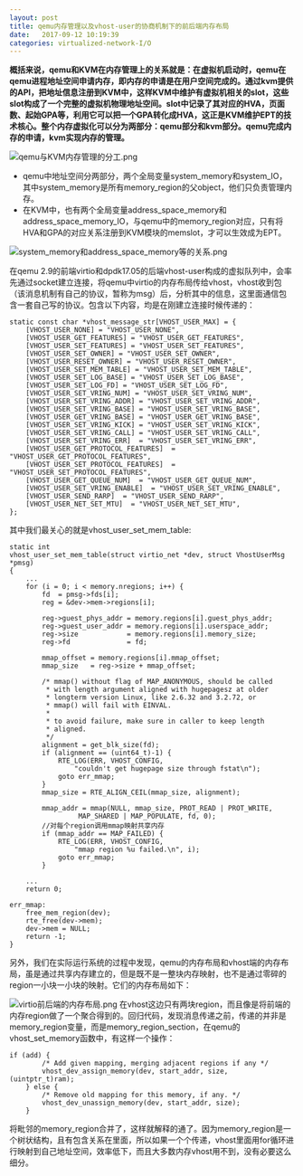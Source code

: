 ```yaml
---
layout: post
title: qemu内存管理以及vhost-user的协商机制下的前后端内存布局
date:   2017-09-12 10:19:39
categories: virtualized-network-I/O
---
```


**概括来说，qemu和KVM在内存管理上的关系就是：在虚拟机启动时，qemu在qemu进程地址空间申请内存，即内存的申请是在用户空间完成的。通过kvm提供的API，把地址信息注册到KVM中，这样KVM中维护有虚拟机相关的slot，这些slot构成了一个完整的虚拟机物理地址空间。slot中记录了其对应的HVA，页面数、起始GPA等，利用它可以把一个GPA转化成HVA，这正是KVM维护EPT的技术核心。整个内存虚拟化可以分为两部分：qemu部分和kvm部分。qemu完成内存的申请，kvm实现内存的管理。**

![qemu与KVM内存管理的分工.png](http://upload-images.jianshu.io/upload_images/5971286-1e105a126e1431ae.png?imageMogr2/auto-orient/strip%7CimageView2/2/w/1240)

- qemu中地址空间分两部分，两个全局变量system_memory和system_IO，其中system_memory是所有memory_region的父object，他们只负责管理内存。
- 在KVM中，也有两个全局变量address_space_memory和address_space_memory_IO，与qemu中的memory_region对应，只有将HVA和GPA的对应关系注册到KVM模块的memslot，才可以生效成为EPT。


![system_memory和address_space_memory等的关系.png](http://upload-images.jianshu.io/upload_images/5971286-9b28de7bdb6207a5.png?imageMogr2/auto-orient/strip%7CimageView2/2/w/1240)

 在qemu 2.9的前端virtio和dpdk17.05的后端vhost-user构成的虚拟队列中，会率先通过socket建立连接，将qemu中virtio的内存布局传给vhost，vhost收到包（该消息机制有自己的协议，暂称为msg）后，分析其中的信息，这里面通信包含一套自己写的协议。包含以下内容，均是在刚建立连接时候传递的：
```
static const char *vhost_message_str[VHOST_USER_MAX] = {
    [VHOST_USER_NONE] = "VHOST_USER_NONE",
    [VHOST_USER_GET_FEATURES] = "VHOST_USER_GET_FEATURES",
    [VHOST_USER_SET_FEATURES] = "VHOST_USER_SET_FEATURES",
    [VHOST_USER_SET_OWNER] = "VHOST_USER_SET_OWNER",
    [VHOST_USER_RESET_OWNER] = "VHOST_USER_RESET_OWNER",
    [VHOST_USER_SET_MEM_TABLE] = "VHOST_USER_SET_MEM_TABLE",
    [VHOST_USER_SET_LOG_BASE] = "VHOST_USER_SET_LOG_BASE",
    [VHOST_USER_SET_LOG_FD] = "VHOST_USER_SET_LOG_FD",
    [VHOST_USER_SET_VRING_NUM] = "VHOST_USER_SET_VRING_NUM",
    [VHOST_USER_SET_VRING_ADDR] = "VHOST_USER_SET_VRING_ADDR",
    [VHOST_USER_SET_VRING_BASE] = "VHOST_USER_SET_VRING_BASE",
    [VHOST_USER_GET_VRING_BASE] = "VHOST_USER_GET_VRING_BASE",
    [VHOST_USER_SET_VRING_KICK] = "VHOST_USER_SET_VRING_KICK",
    [VHOST_USER_SET_VRING_CALL] = "VHOST_USER_SET_VRING_CALL",
    [VHOST_USER_SET_VRING_ERR]  = "VHOST_USER_SET_VRING_ERR",
    [VHOST_USER_GET_PROTOCOL_FEATURES]  = "VHOST_USER_GET_PROTOCOL_FEATURES",
    [VHOST_USER_SET_PROTOCOL_FEATURES]  = "VHOST_USER_SET_PROTOCOL_FEATURES",
    [VHOST_USER_GET_QUEUE_NUM]  = "VHOST_USER_GET_QUEUE_NUM",
    [VHOST_USER_SET_VRING_ENABLE]  = "VHOST_USER_SET_VRING_ENABLE",
    [VHOST_USER_SEND_RARP]  = "VHOST_USER_SEND_RARP",
    [VHOST_USER_NET_SET_MTU]  = "VHOST_USER_NET_SET_MTU",
};
```
其中我们最关心的就是vhost_user_set_mem_table:
```
static int
vhost_user_set_mem_table(struct virtio_net *dev, struct VhostUserMsg *pmsg)
{
	...
	for (i = 0; i < memory.nregions; i++) {
		fd  = pmsg->fds[i];
		reg = &dev->mem->regions[i];

		reg->guest_phys_addr = memory.regions[i].guest_phys_addr;
		reg->guest_user_addr = memory.regions[i].userspace_addr;
		reg->size            = memory.regions[i].memory_size;
		reg->fd              = fd;

		mmap_offset = memory.regions[i].mmap_offset;
		mmap_size   = reg->size + mmap_offset;

		/* mmap() without flag of MAP_ANONYMOUS, should be called
		 * with length argument aligned with hugepagesz at older
		 * longterm version Linux, like 2.6.32 and 3.2.72, or
		 * mmap() will fail with EINVAL.
		 *
		 * to avoid failure, make sure in caller to keep length
		 * aligned.
		 */
		alignment = get_blk_size(fd);
		if (alignment == (uint64_t)-1) {
			RTE_LOG(ERR, VHOST_CONFIG,
				"couldn't get hugepage size through fstat\n");
			goto err_mmap;
		}
		mmap_size = RTE_ALIGN_CEIL(mmap_size, alignment);

		mmap_addr = mmap(NULL, mmap_size, PROT_READ | PROT_WRITE,
				 MAP_SHARED | MAP_POPULATE, fd, 0);
        //对每个region调用mmap映射共享内存
		if (mmap_addr == MAP_FAILED) {
			RTE_LOG(ERR, VHOST_CONFIG,
				"mmap region %u failed.\n", i);
			goto err_mmap;
		}

	...
	return 0;

err_mmap:
	free_mem_region(dev);
	rte_free(dev->mem);
	dev->mem = NULL;
	return -1;
}
```
另外，我们在实际运行系统的过程中发现，qemu的内存布局和vhost端的内存布局，虽是通过共享内存建立的，但是既不是一整块内存映射，也不是通过零碎的region一小块一小块的映射。它们的内存布局如下：

![virtio前后端的内存布局.png](http://upload-images.jianshu.io/upload_images/5971286-190ec713c4c44f1a.png?imageMogr2/auto-orient/strip%7CimageView2/2/w/1240)
在vhost这边只有两块region，而且像是将前端的内存region做了一个聚合得到的。回归代码，发现消息传递之前，传递的并非是memory_region变量，而是memory_region_section，在qemu的vhost_set_memory函数中，有这样一个操作：
```
if (add) {
        /* Add given mapping, merging adjacent regions if any */
        vhost_dev_assign_memory(dev, start_addr, size, (uintptr_t)ram);
    } else {
        /* Remove old mapping for this memory, if any. */
        vhost_dev_unassign_memory(dev, start_addr, size);
    }
```
将毗邻的memory_region合并了，这样就解释的通了。因为memory_region是一个树状结构，且有包含关系在里面，所以如果一个个传递，vhost里面用for循环进行映射到自己地址空间，效率低下，而且大多数内存vhost用不到，没有必要这么细分。